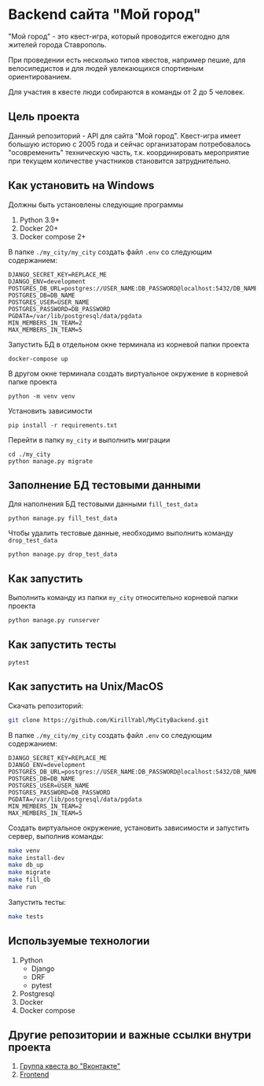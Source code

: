 # Backend сайта "Мой город"

"Мой город" - это квест-игра, который проводится ежегодно для жителей города Ставрополь.

При проведении есть несколько типов квестов, например пешие, для велосипедистов и для людей увлекающихся спортивным ориентированием.

Для участия в квесте люди собираются в команды от 2 до 5 человек.

## Цель проекта

Данный репозиторий - API для сайта "Мой город". Квест-игра имеет большую историю с 2005 года и сейчас организаторам потребовалось "осовременить" техническую часть, т.к. координировать мероприятие при текущем количестве участников становится затруднительно.

## Как установить на Windows

Должны быть установлены следующие программы
1. Python 3.9+
2. Docker 20+
3. Docker compose 2+

В папке `./my_city/my_city` создать файл `.env` со следующим содержанием:

```text
DJANGO_SECRET_KEY=REPLACE_ME
DJANGO_ENV=development
POSTGRES_DB_URL=postgres://USER_NAME:DB_PASSWORD@localhost:5432/DB_NAME
POSTGRES_DB=DB_NAME
POSTGRES_USER=USER_NAME
POSTGRES_PASSWORD=DB_PASSWORD
PGDATA=/var/lib/postgresql/data/pgdata
MIN_MEMBERS_IN_TEAM=2
MAX_MEMBERS_IN_TEAM=5
```

Запустить БД в отдельном окне терминала из корневой папки проекта
```shell
docker-compose up
```

В другом окне терминала создать виртуальное окружение в корневой папке проекта

```shell
python -m venv venv
```

Установить зависимости

```shell
pip install -r requirements.txt
```

Перейти в папку `my_city` и выполнить миграции

```shell
cd ./my_city
python manage.py migrate
```

## Заполнение БД тестовыми данными

Для наполнения БД тестовыми данными `fill_test_data`

```shell
python manage.py fill_test_data
```

Чтобы удалить тестовые данные, необходимо выполнить команду `drop_test_data`

```shell
python manage.py drop_test_data
```

## Как запустить

Выполнить команду из папки `my_city` относительно корневой папки проекта

```shell
python manage.py runserver
```

## Как запустить тесты

```shell
pytest
```

## Как запустить на Unix/MacOS

Скачать репозиторий:
```bash
git clone https://github.com/KirillYabl/MyCityBackend.git
```

В папке `./my_city/my_city` создать файл `.env` со следующим содержанием:

```text
DJANGO_SECRET_KEY=REPLACE_ME
DJANGO_ENV=development
POSTGRES_DB_URL=postgres://USER_NAME:DB_PASSWORD@localhost:5432/DB_NAME
POSTGRES_DB=DB_NAME
POSTGRES_USER=USER_NAME
POSTGRES_PASSWORD=DB_PASSWORD
PGDATA=/var/lib/postgresql/data/pgdata
MIN_MEMBERS_IN_TEAM=2
MAX_MEMBERS_IN_TEAM=5
```

Создать виртуальное окружение, установить зависимости и запустить сервер, выполнив команды:

```bash
make venv
make install-dev
make db_up
make migrate
make fill_db
make run
```

Запустить тесты:
```bash
make tests
```


## Используемые технологии
1. Python
    - Django
    - DRF
    - pytest
2. Postgresql
3. Docker
4. Docker compose

## Другие репозитории и важные ссылки внутри проекта
1. [Группа квеста во "Вконтакте"](https://vk.com/mg_stv)
2. [Frontend](https://github.com/IVKrylova/routes-of-my-city)